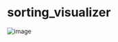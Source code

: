 # sorting_visualizer
![image](https://user-images.githubusercontent.com/97690415/163577040-080dbb32-c32a-4ac4-9adf-e1a6aebebb9a.png)
